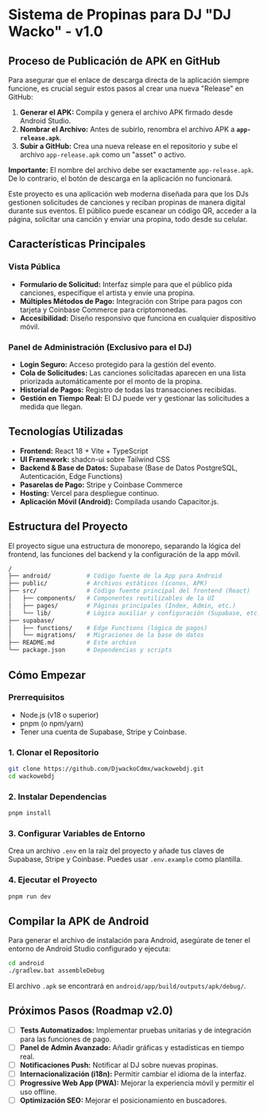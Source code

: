 # Sistema de Propinas para DJ "DJ Wacko" - v1.0

## Proceso de Publicación de APK en GitHub

Para asegurar que el enlace de descarga directa de la aplicación siempre funcione, es crucial seguir estos pasos al crear una nueva "Release" en GitHub:

1. **Generar el APK:** Compila y genera el archivo APK firmado desde Android Studio.
2. **Nombrar el Archivo:** Antes de subirlo, renombra el archivo APK a **`app-release.apk`**.
3. **Subir a GitHub:** Crea una nueva release en el repositorio y sube el archivo `app-release.apk` como un "asset" o activo.

**Importante:** El nombre del archivo debe ser exactamente `app-release.apk`. De lo contrario, el botón de descarga en la aplicación no funcionará.

Este proyecto es una aplicación web moderna diseñada para que los DJs gestionen solicitudes de canciones y reciban propinas de manera digital durante sus eventos. El público puede escanear un código QR, acceder a la página, solicitar una canción y enviar una propina, todo desde su celular.

## Características Principales

### Vista Pública

- **Formulario de Solicitud:** Interfaz simple para que el público pida canciones, especifique el artista y envíe una propina.
- **Múltiples Métodos de Pago:** Integración con Stripe para pagos con tarjeta y Coinbase Commerce para criptomonedas.
- **Accesibilidad:** Diseño responsivo que funciona en cualquier dispositivo móvil.

### Panel de Administración (Exclusivo para el DJ)

- **Login Seguro:** Acceso protegido para la gestión del evento.
- **Cola de Solicitudes:** Las canciones solicitadas aparecen en una lista priorizada automáticamente por el monto de la propina.
- **Historial de Pagos:** Registro de todas las transacciones recibidas.
- **Gestión en Tiempo Real:** El DJ puede ver y gestionar las solicitudes a medida que llegan.

## Tecnologías Utilizadas

- **Frontend:** React 18 + Vite + TypeScript
- **UI Framework:** shadcn-ui sobre Tailwind CSS
- **Backend & Base de Datos:** Supabase (Base de Datos PostgreSQL, Autenticación, Edge Functions)
- **Pasarelas de Pago:** Stripe y Coinbase Commerce
- **Hosting:** Vercel para despliegue continuo.
- **Aplicación Móvil (Android):** Compilada usando Capacitor.js.

## Estructura del Proyecto

El proyecto sigue una estructura de monorepo, separando la lógica del frontend, las funciones del backend y la configuración de la app móvil.

```bash
/
├── android/          # Código fuente de la App para Android
├── public/           # Archivos estáticos (íconos, APK)
├── src/              # Código fuente principal del frontend (React)
│   ├── components/   # Componentes reutilizables de la UI
│   ├── pages/        # Páginas principales (Index, Admin, etc.)
│   └── lib/          # Lógica auxiliar y configuración (Supabase, etc.)
├── supabase/
│   ├── functions/    # Edge Functions (lógica de pagos)
│   └── migrations/   # Migraciones de la base de datos
├── README.md         # Este archivo
└── package.json      # Dependencias y scripts
```

## Cómo Empezar

### Prerrequisitos

- Node.js (v18 o superior)
- pnpm (o npm/yarn)
- Tener una cuenta de Supabase, Stripe y Coinbase.

### 1. Clonar el Repositorio

```bash
git clone https://github.com/DjwackoCdmx/wackowebdj.git
cd wackowebdj
```

### 2. Instalar Dependencias

```bash
pnpm install
```

### 3. Configurar Variables de Entorno

Crea un archivo `.env` en la raíz del proyecto y añade tus claves de Supabase, Stripe y Coinbase. Puedes usar `.env.example` como plantilla.

### 4. Ejecutar el Proyecto

```bash
pnpm run dev
```

## Compilar la APK de Android

Para generar el archivo de instalación para Android, asegúrate de tener el entorno de Android Studio configurado y ejecuta:

```bash
cd android
./gradlew.bat assembleDebug
```

El archivo `.apk` se encontrará en `android/app/build/outputs/apk/debug/`.

## Próximos Pasos (Roadmap v2.0)

- [ ] **Tests Automatizados:** Implementar pruebas unitarias y de integración para las funciones de pago.
- [ ] **Panel de Admin Avanzado:** Añadir gráficas y estadísticas en tiempo real.
- [ ] **Notificaciones Push:** Notificar al DJ sobre nuevas propinas.
- [ ] **Internacionalización (i18n):** Permitir cambiar el idioma de la interfaz.
- [ ] **Progressive Web App (PWA):** Mejorar la experiencia móvil y permitir el uso offline.
- [ ] **Optimización SEO:** Mejorar el posicionamiento en buscadores.
